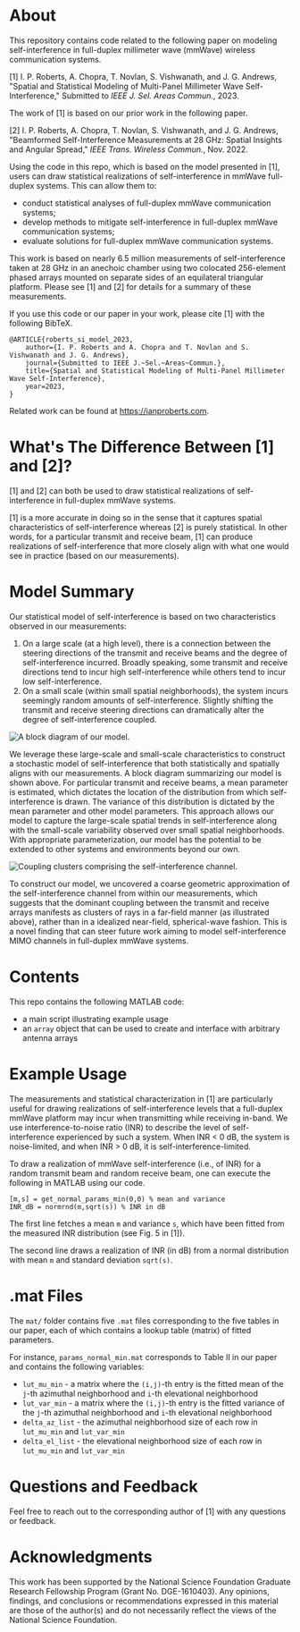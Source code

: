 # About

This repository contains code related to the following paper on modeling self-interference in full-duplex millimeter wave (mmWave) wireless communication systems.

[1] I. P. Roberts, A. Chopra, T. Novlan, S. Vishwanath, and J. G. Andrews, "Spatial and Statistical Modeling of Multi-Panel Millimeter Wave Self-Interference," Submitted to _IEEE J. Sel. Areas Commun._, 2023.

The work of [1] is based on our prior work in the following paper.

[2] I. P. Roberts, A. Chopra, T. Novlan, S. Vishwanath, and J. G. Andrews, "Beamformed Self-Interference Measurements at 28 GHz: Spatial Insights and Angular Spread," _IEEE Trans. Wireless Commun._, Nov. 2022.

Using the code in this repo, which is based on the model presented in [1], users can draw statistical realizations of self-interference in mmWave full-duplex systems. This can allow them to:
 - conduct statistical analyses of full-duplex mmWave communication systems;
 - develop methods to mitigate self-interference in full-duplex mmWave communication systems;
 - evaluate solutions for full-duplex mmWave communication systems.

This work is based on nearly 6.5 million measurements of self-interference taken at 28 GHz in an anechoic chamber using two colocated 256-element phased arrays mounted on separate sides of an equilateral triangular platform. Please see [1] and [2] for details for a summary of these measurements.

If you use this code or our paper in your work, please cite [1] with the following BibTeX.

```
@ARTICLE{roberts_si_model_2023,
    author={I. P. Roberts and A. Chopra and T. Novlan and S. Vishwanath and J. G. Andrews},
    journal={Submitted to IEEE J.~Sel.~Areas~Commun.},
    title={Spatial and Statistical Modeling of Multi-Panel Millimeter Wave Self-Interference}, 
    year=2023,
}
```

Related work can be found at https://ianproberts.com.

# What's The Difference Between [1] and [2]?

[1] and [2] can both be used to draw statistical realizations of self-interference in full-duplex mmWave systems. 

[1] is a more accurate in doing so in the sense that it captures spatial characteristics of self-interference whereas [2] is purely statistical. In other words, for a particular transmit and receive beam, [1] can produce realizations of self-interference that more closely align with what one would see in practice (based on our measurements). 

# Model Summary

Our statistical model of self-interference is based on two characteristics observed in our measurements:
1. On a large scale (at a high level), there is a connection between the steering directions of the transmit and receive beams and the degree of self-interference incurred. Broadly speaking, some transmit and receive directions tend to incur high self-interference while others tend to incur low self-interference.
2. On a small scale (within small spatial neighborhoods), the system incurs seemingly random amounts of self-interference. Slightly shifting the transmit and receive steering directions can dramatically alter the degree of self-interference coupled.

![A block diagram of our model.](https://user-images.githubusercontent.com/52005199/221431446-ae3a8393-2c4b-41e8-a66c-fcdf258f63e4.svg)

We leverage these large-scale and small-scale characteristics to construct a stochastic model of self-interference that both statistically and spatially aligns with our measurements. 
A block diagram summarizing our model is shown above.
For particular transmit and receive beams, a mean parameter is estimated, which dictates the location of the distribution from which self-interference is drawn.
The variance of this distribution is dictated by the mean parameter and other model parameters.
This approach allows our model to capture the large-scale spatial trends in self-interference along with the small-scale variability observed over small spatial neighborhoods.
With appropriate parameterization, our model has the potential to be extended to other systems and environments beyond our own. 

![Coupling clusters comprising the self-interference channel.](https://user-images.githubusercontent.com/52005199/221431451-9f7bec04-4659-4b9c-95d5-97deeb3f2345.svg)

To construct our model, we uncovered a coarse geometric approximation of the self-interference channel from within our measurements, which suggests that the dominant coupling between the transmit and receive arrays manifests as clusters of rays in a far-field manner (as illustrated above), rather than in a idealized near-field, spherical-wave fashion.
This is a novel finding that can steer future work aiming to model self-interference MIMO channels in full-duplex mmWave systems.

# Contents

This repo contains the following MATLAB code:
 - a main script illustrating example usage
 - an `array` object that can be used to create and interface with arbitrary antenna arrays

# Example Usage

The measurements and statistical characterization in [1] are particularly useful for drawing realizations of self-interference levels that a full-duplex mmWave platform may incur when transmitting while receiving in-band. We use interference-to-noise ratio (INR) to describe the level of self-interference experienced by such a system. When INR < 0 dB, the system is noise-limited, and when INR > 0 dB, it is self-interference-limited.

To draw a realization of mmWave self-interference (i.e., of INR) for a random transmit beam and random receive beam, one can execute the following in MATLAB using our code.

```
[m,s] = get_normal_params_min(0,0) % mean and variance
INR_dB = normrnd(m,sqrt(s)) % INR in dB
```

The first line fetches a mean `m` and variance `s`, which have been fitted from the measured INR distribution (see Fig. 5 in [1]).

The second line draws a realization of INR (in dB) from a normal distribution with mean `m` and standard deviation `sqrt(s)`.


# .mat Files

The `mat/` folder contains five `.mat` files corresponding to the five tables in our paper, each of which contains a lookup table (matrix) of fitted parameters. 

For instance, `params_normal_min.mat` corresponds to Table II in our paper and contains the following variables:
- `lut_mu_min` - a matrix where the `(i,j)`-th entry is the fitted mean of the `j`-th azimuthal neighborhood and `i`-th elevational neighborhood
- `lut_var_min` - a matrix where the `(i,j)`-th entry is the fitted variance of the `j`-th azimuthal neighborhood and `i`-th elevational neighborhood
- `delta_az_list` - the azimuthal neighborhood size of each row in `lut_mu_min` and `lut_var_min`
- `delta_el_list` - the elevational neighborhood size of each row in `lut_mu_min` and `lut_var_min`

# Questions and Feedback

Feel free to reach out to the corresponding author of [1] with any questions or feedback.

# Acknowledgments

This work has been supported by the National Science Foundation Graduate Research Fellowship Program (Grant No. DGE-1610403). Any opinions, findings, and conclusions or recommendations expressed in this material are those of the author(s) and do not necessarily reflect the views of the National Science Foundation.
